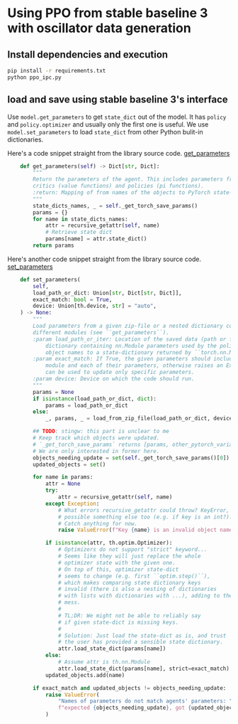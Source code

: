 # Using PPO from stable baseline 3 with oscillator data generation 

## Install dependencies and execution 
```bash
pip install -r requirements.txt
python ppo_ipc.py
```

## load and save using stable baseline 3's interface

Use `model.get_parameters` to get `state_dict` out of the model. It has `policy` and `policy.optimizer` and usually only the first one is useful. We use `model.set_parameters` to load `state_dict` from other Python bulit-in dictionaries.  

Here's a code snippet straight from the library source code. [get_parameters](https://github.com/DLR-RM/stable-baselines3/blob/cd6e04705bfc9606a518d8ebee7084045389f3ff/stable_baselines3/common/base_class.py#L755)
```python
    def get_parameters(self) -> Dict[str, Dict]:
        """
        Return the parameters of the agent. This includes parameters from different networks, e.g.
        critics (value functions) and policies (pi functions).
        :return: Mapping of from names of the objects to PyTorch state-dicts.
        """
        state_dicts_names, _ = self._get_torch_save_params()
        params = {}
        for name in state_dicts_names:
            attr = recursive_getattr(self, name)
            # Retrieve state dict
            params[name] = attr.state_dict()
        return params
```


Here's another code snippet straight from the library source code. [set_parameters](https://github.com/DLR-RM/stable-baselines3/blob/cd6e04705bfc9606a518d8ebee7084045389f3ff/stable_baselines3/common/base_class.py#L755)

```python
    def set_parameters(
        self,
        load_path_or_dict: Union[str, Dict[str, Dict]],
        exact_match: bool = True,
        device: Union[th.device, str] = "auto",
    ) -> None:
        """
        Load parameters from a given zip-file or a nested dictionary containing parameters for
        different modules (see ``get_parameters``).
        :param load_path_or_iter: Location of the saved data (path or file-like, see ``save``), or a nested
            dictionary containing nn.Module parameters used by the policy. The dictionary maps
            object names to a state-dictionary returned by ``torch.nn.Module.state_dict()``.
        :param exact_match: If True, the given parameters should include parameters for each
            module and each of their parameters, otherwise raises an Exception. If set to False, this
            can be used to update only specific parameters.
        :param device: Device on which the code should run.
        """
        params = None
        if isinstance(load_path_or_dict, dict):
            params = load_path_or_dict
        else:
            _, params, _ = load_from_zip_file(load_path_or_dict, device=device)

        ## TODO: stingw: this part is unclear to me
        # Keep track which objects were updated.
        # `_get_torch_save_params` returns [params, other_pytorch_variables].
        # We are only interested in former here.
        objects_needing_update = set(self._get_torch_save_params()[0])
        updated_objects = set()

        for name in params:
            attr = None
            try:
                attr = recursive_getattr(self, name)
            except Exception:
                # What errors recursive_getattr could throw? KeyError, but
                # possible something else too (e.g. if key is an int?).
                # Catch anything for now.
                raise ValueError(f"Key {name} is an invalid object name.")

            if isinstance(attr, th.optim.Optimizer):
                # Optimizers do not support "strict" keyword...
                # Seems like they will just replace the whole
                # optimizer state with the given one.
                # On top of this, optimizer state-dict
                # seems to change (e.g. first ``optim.step()``),
                # which makes comparing state dictionary keys
                # invalid (there is also a nesting of dictionaries
                # with lists with dictionaries with ...), adding to the
                # mess.
                #
                # TL;DR: We might not be able to reliably say
                # if given state-dict is missing keys.
                #
                # Solution: Just load the state-dict as is, and trust
                # the user has provided a sensible state dictionary.
                attr.load_state_dict(params[name])
            else:
                # Assume attr is th.nn.Module
                attr.load_state_dict(params[name], strict=exact_match)
            updated_objects.add(name)

        if exact_match and updated_objects != objects_needing_update:
            raise ValueError(
                "Names of parameters do not match agents' parameters: "
                f"expected {objects_needing_update}, got {updated_objects}"
            )
```


